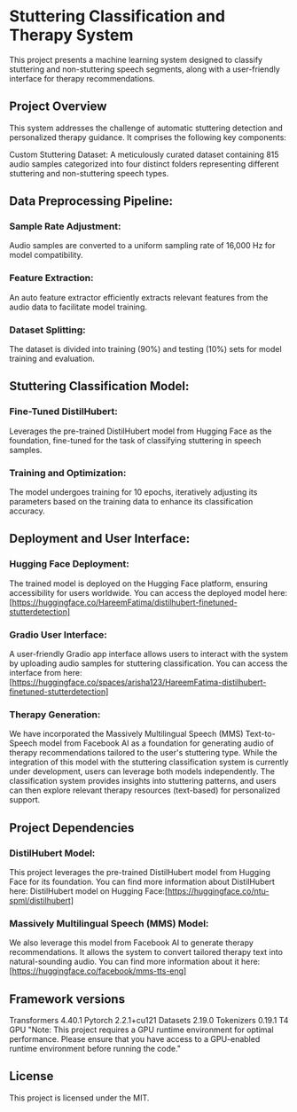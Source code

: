 # Stuttering Classification and Therapy System

This project presents a machine learning system designed to classify stuttering and non-stuttering speech segments, along with a user-friendly interface for therapy recommendations.

## Project Overview

This system addresses the challenge of automatic stuttering detection and personalized therapy guidance. It comprises the following key components:

Custom Stuttering Dataset: A meticulously curated dataset containing 815 audio samples categorized into four distinct folders representing different stuttering and non-stuttering speech types.

## Data Preprocessing Pipeline:

### Sample Rate Adjustment: 
Audio samples are converted to a uniform sampling rate of 16,000 Hz for model compatibility.


### Feature Extraction: 
An auto feature extractor efficiently extracts relevant features from the audio data to facilitate model training.


### Dataset Splitting: 
The dataset is divided into training (90%) and testing (10%) sets for model training and evaluation.


## Stuttering Classification Model:

### Fine-Tuned DistilHubert: 
Leverages the pre-trained DistilHubert model from Hugging Face as the foundation, fine-tuned for the task of classifying stuttering in speech samples.


### Training and Optimization: 
The model undergoes training for 10 epochs, iteratively adjusting its parameters based on the training data to enhance its classification accuracy.


## Deployment and User Interface:

### Hugging Face Deployment: 
The trained model is deployed on the Hugging Face platform, ensuring accessibility for users worldwide. You can access the deployed model here: [https://huggingface.co/HareemFatima/distilhubert-finetuned-stutterdetection]

### Gradio User Interface: 
A user-friendly Gradio app interface allows users to interact with the system by uploading audio samples for stuttering classification. You can access the interface from here: [https://huggingface.co/spaces/arisha123/HareemFatima-distilhubert-finetuned-stutterdetection]


### Therapy Generation: 
We have incorporated the Massively Multilingual Speech (MMS) Text-to-Speech model from Facebook AI as a foundation for generating audio of therapy recommendations tailored to the user's stuttering type. While the integration of this model with the stuttering classification system is currently under development, users can leverage both models independently. The classification system provides insights into stuttering patterns, and users can then explore relevant therapy resources (text-based) for personalized support.
## Project Dependencies

### DistilHubert Model:
This project leverages the pre-trained DistilHubert model from Hugging Face for its foundation. You can find more information about DistilHubert here: DistilHubert model on Hugging Face:[https://huggingface.co/ntu-spml/distilhubert]

### Massively Multilingual Speech (MMS) Model:
We also leverage this model from Facebook AI to generate therapy recommendations. It allows the system to convert tailored therapy text into natural-sounding audio. You can find more information about it here:[https://huggingface.co/facebook/mms-tts-eng]

## Framework versions
Transformers 4.40.1
Pytorch 2.2.1+cu121
Datasets 2.19.0
Tokenizers 0.19.1
T4 GPU
"Note: This project requires a GPU runtime environment for optimal performance. Please ensure that you have access to a GPU-enabled runtime environment before running the code."

## License

This project is licensed under the MIT.
